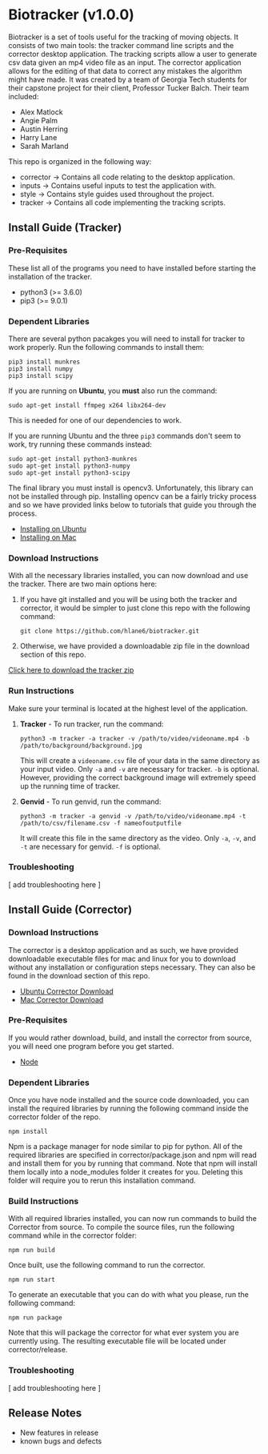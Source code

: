 Biotracker (v1.0.0)
===================

Biotracker is a set of tools useful for the tracking of moving objects. It
consists of two main tools: the tracker command line scripts and the corrector
desktop application. The tracking scripts allow a user to generate csv data
given an mp4 video file as an input. The corrector application allows for the
editing of that data to correct any mistakes the algorithm might have made.
It was created by a team of Georgia Tech students for their capstone project
for their client, Professor Tucker Balch. Their team included:

+ Alex Matlock
+ Angie Palm
+ Austin Herring
+ Harry Lane
+ Sarah Marland

This repo is organized in the following way:

+ corrector -> Contains all code relating to the desktop application.
+ inputs -> Contains useful inputs to test the application with.
+ style -> Contains style guides used throughout the project.
+ tracker -> Contains all code implementing the tracking scripts.

Install Guide (Tracker)
-----------------------

### Pre-Requisites

These list all of the programs you need to have installed before starting the
installation of the tracker.

+ python3 (>= 3.6.0)
+ pip3 (>= 9.0.1)

### Dependent Libraries

There are several python pacakges you will need to install for tracker to
work properly. Run the following commands to install them:

    pip3 install munkres
    pip3 install numpy
    pip3 install scipy

If you are running on **Ubuntu**, you **must** also run the command:

	sudo apt-get install ffmpeg x264 libx264-dev

This is needed for one of our dependencies to work.

If you are running Ubuntu and the three `pip3` commands don't seem to work, try running these commands instead:

	sudo apt-get install python3-munkres
	sudo apt-get install python3-numpy
	sudo apt-get install python3-scipy

The final library you must install is opencv3. Unfortunately, this library can
not be installed through pip. Installing opencv can be a fairly tricky process
and so we have provided links below to tutorials that guide you through the process.

+ [Installing on Ubuntu](http://www.pyimagesearch.com/2016/10/24/ubuntu-16-04-how-to-install-opencv/)
+ [Installing on Mac](http://www.pyimagesearch.com/2016/12/19/install-opencv-3-on-macos-with-homebrew-the-easy-way/)

### Download Instructions

With all the necessary libraries installed, you can now download and use the
tracker. There are two main options here:

1. If you have git installed and you will be using both the tracker and corrector,
it would be simpler to just clone this repo with the following command:

    `git clone https://github.com/hlane6/biotracker.git`

2. Otherwise, we have provided a downloadable zip file in the download section
of this repo.

[Click here to download the tracker zip](https://github.com/hlane6/biotracker/blob/delivery_docs/downloads/tracker.zip?raw=true)

### Run Instructions

Make sure your terminal is located at the highest level of the application.

1. **Tracker** - To run tracker, run the command:

	`python3 -m tracker -a tracker -v /path/to/video/videoname.mp4 -b /path/to/background/background.jpg`

	This will create a `videoname.csv` file of your data in the same directory as your input video. Only `-a` and `-v` are necessary for tracker. `-b` is optional. However, providing the correct background image will extremely speed up the running time of tracker.

2. **Genvid** - To run genvid, run the command:

	`python3 -m tracker -a genvid -v /path/to/video/videoname.mp4 -t /path/to/csv/filename.csv -f nameofoutputfile`

	It will create this file in the same directory as the video. Only `-a`, `-v`, and `-t` are necessary for genvid. `-f` is optional.

### Troubleshooting

[ add troubleshooting here ]


Install Guide (Corrector)
-------------------------

### Download Instructions

The corrector is a desktop application and as such, we have provided downloadable
executable files for mac and linux for you to download without any installation or
configuration steps necessary. They can also be found in the download section of
this repo.

+ [Ubuntu Corrector Download]()
+ [Mac Corrector Download](https://github.com/hlane6/biotracker/blob/delivery_docs/downloads/mac/Corrector-1.0.0.dmg?raw=true)

### Pre-Requisites

If you would rather download, build, and install the corrector from source, you
will need one program before you get started.

+ [Node](https://nodejs.org/en/)

### Dependent Libraries

Once you have node installed and the source code downloaded, you can install
the required libraries by running the following command inside the corrector
folder of the repo.

    npm install

Npm is a package manager for node similar to pip for python. All of the required
libraries are specified in corrector/package.json and npm will read and install
them for you by running that command. Note that npm will install them locally into
a node_modules folder it creates for you. Deleting this folder will require you to
rerun this installation command.

### Build Instructions

With all required libraries installed, you can now run commands to build the
Corrector from source. To compile the source files, run the following command
while in the corrector folder:

    npm run build

Once built, use the following command to run the corrector.

    npm run start

To generate an executable that you can do with what you please, run the following
command:

    npm run package

Note that this will package the corrector for what ever system you are currently
using. The resulting executable file will be located under corrector/release.

### Troubleshooting

[ add troubleshooting here ]

Release Notes
-------------

+ New features in release
+ known bugs and defects
